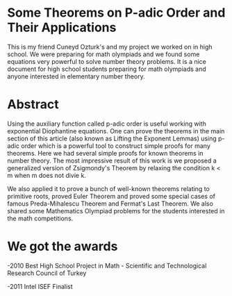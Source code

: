 # Some Theorems on P-adic Order and Their Applications

This is my friend Cuneyd Ozturk's and my project we worked on in high school. We were preparing for math olympiads and we found some equations very powerful to solve number theory problems. It is a nice document for high school students preparing for math olympiads and anyone interested in elementary number theory.

# Abstract

Using the auxiliary function called p-adic order is useful working with exponential Diophantine equations. One can prove the theorems in the main section of this article (also known as Lifting the Exponent Lemmas) using p-adic order which is a powerful tool to construct simple proofs for many theorems. Here we had several simple proofs for known theorems in number theory. The most impressive result of this work is we proposed a generalized version of Zsigmondy's Theorem by relaxing the condition k < m when m does not divie k. 


We also applied it to prove a bunch of well-known theorems relating to primitive roots, proved Euler Theorem and proved some special cases of famous Preda-Mihalescu Theorem and Fermat's Last Theorem. We also shared some Mathematics Olympiad problems for the students interested in the math competitions.

# We got the awards

-2010 Best High School Project in Math - Scientific and Technological Research Council of Turkey

-2011 Intel ISEF Finalist
